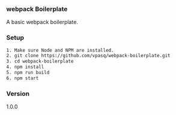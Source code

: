 ### webpack Boilerplate 
A basic webpack boilerplate.


### Setup 
```bash
1. Make sure Node and NPM are installed.
2. git clone https://github.com/vpasq/webpack-boilerplate.git
3. cd webpack-boilerplate
4. npm install
5. npm run build
6. npm start
```

### Version
1.0.0
